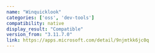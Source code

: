 ```yaml
---
name: "Winquicklook"
categories: ['oss', 'dev-tools']
compatibility: native
display_result: "Compatible"
version_from: "3.11.7.0"
link: https://apps.microsoft.com/detail/9njmtkk6jc0q
---
```

